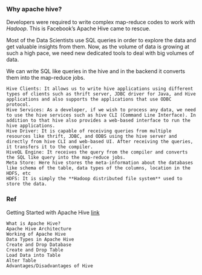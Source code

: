 ### Why apache hive?

Developers were required to write complex map-reduce codes to work with *Hadoop*. 
This is Facebook’s Apache Hive came to rescue. 

Most of the Data Scientists use SQL queries in order to explore the data and get valuable insights from them. 
Now, as the volume of data is growing at such a high pace, we need new dedicated tools to deal with big volumes of data.

We can write SQL like queries in the hive and in the backend it converts them into the map-reduce jobs.


    Hive Clients: It allows us to write hive applications using different types of clients such as thrift server, JDBC driver for Java, and Hive applications and also supports the applications that use ODBC protocol.
    Hive Services: As a developer, if we wish to process any data, we need to use the hive services such as hive CLI (Command Line Interface). In addition to that hive also provides a web-based interface to run the hive applications.
    Hive Driver: It is capable of receiving queries from multiple resources like thrift, JDBC, and ODBS using the hive server and directly from hive CLI and web-based UI. After receiving the queries, it transfers it to the compiler.
    HiveQL Engine: It receives the query from the compiler and converts the SQL like query into the map-reduce jobs.
    Meta Store: Here hive stores the meta-information about the databases like schema of the table, data types of the columns, location in the HDFS, etc
    HDFS: It is simply the **Hadoop distributed file system** used to store the data. 

### Ref

Getting Started with Apache Hive [link](https://www.analyticsvidhya.com/blog/2020/10/getting-started-with-apache-hive/?utm_source=blog&utm_medium=getting-started-with-apache-airflow)

    What is Apache Hive?
    Apache Hive Architecture
    Working of Apache Hive
    Data Types in Apache Hive
    Create and Drop Database
    Create and Drop Table
    Load Data into Table
    Alter Table
    Advantages/Disadvantages of Hive

 

